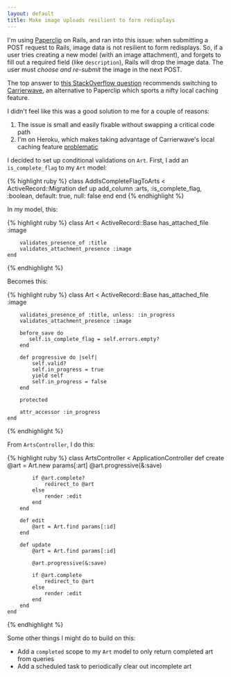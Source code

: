 ```yaml
---
layout: default
title: Make image uploads resilient to form redisplays
---
```


I'm using [Paperclip](http://github.com/thoughtbot/paperclip) on Rails, and ran into this issue: when submitting a POST request to Rails, image data is not resilient to form redisplays. So, if a user tries creating a new model (with an image attachment), and forgets to fill out a required field (like `description`), Rails will drop the image data. The user must *choose and re-submit* the image in the next POST.

The top answer to [this StackOverflow question](http://stackoverflow.com/questions/5198602/not-losing-paperclip-attachment-when-model-cannot-be-saved-due-to-validation-err) recommends switching to [Carrierwave](https://github.com/jnicklas/carrierwave/), an alternative to Paperclip which sports a nifty local caching feature.

I didn't feel like this was a good solution to me for a couple of reasons:

 1. The issue is small and easily fixable without swapping a critical code path
 2. I'm on Heroku, which makes taking advantage of Carrierwave's local caching feature [problematic](http://rickenharp.posterous.com/using-carrierwave-caching-on-heroku)

I decided to set up conditional validations on `Art`. First, I add an `is_complete_flag` to my `Art` model:

{% highlight ruby %}
    class AddIsCompleteFlagToArts < ActiveRecord::Migration
        def up
            add_column :arts, :is_complete_flag, :boolean, default: true, null: false
        end
    end
{% endhighlight %}

In my model, this:

{% highlight ruby %}
    class Art < ActiveRecord::Base
        has_attached_file :image

        validates_presence_of :title
        validates_attachment_presence :image
    end
{% endhighlight %}

Becomes this:

{% highlight ruby %}
    class Art < ActiveRecord::Base
        has_attached_file :image

        validates_presence_of :title, unless: :in_progress
        validates_attachment_presence :image

        before_save do
           self.is_complete_flag = self.errors.empty?
        end

        def progressive do |self|
            self.valid?
            self.in_progress = true
            yield self
            self.in_progress = false
        end

        protected

        attr_accessor :in_progress
    end
{% endhighlight %}

From `ArtsController`, I do this:

{% highlight ruby %}
    class ArtsController < ApplicationController
        def create
            @art = Art.new params[:art]
            @art.progressive(&:save)

            if @art.complete?
                redirect_to @art
            else
                render :edit
            end
        end

        def edit
            @art = Art.find params[:id]  
        end

        def update
            @art = Art.find params[:id]

            @art.progressive(&:save)

            if @art.complete
                redirect_to @art
            else
                render :edit
            end
        end
    end
{% endhighlight %}

Some other things I might do to build on this:
- Add a `completed` scope to my `Art` model to only return completed art from queries
- Add a scheduled task to periodically clear out incomplete art
